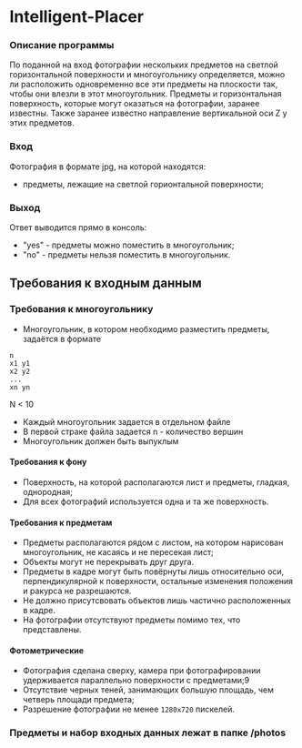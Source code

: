 # Intelligent-Placer


### Описание программы

По поданной на вход фотографии нескольких предметов на светлой горизонтальной поверхности и многоугольнику определяется,
можно ли расположить одновременно все эти предметы на плоскости так, чтобы они влезли в этот многоугольник. Предметы и
горизонтальная поверхность, которые могут оказаться на фотографии, заранее известны. Также заранее известно направление
вертикальной оси Z у этих предметов.

### Вход

Фотография в формате jpg, на которой находятся:

+ предметы, лежащие на светлой горионтальной поверхности;

### Выход

Ответ выводится прямо в консоль:

+ "yes" - предметы можно поместить в многоугольник;
+ "no" - предметы нельзя поместить в многоугольник.

## Требования к входным данным

### Требования к многоугольнику

+ Многоугольник, в котором необходимо разместить предметы, задаётся в формате
```
n
x1 y1
x2 y2
...
xn yn
```
N < 10
+ Каждый многоугольник задается в отдельном файле
+ В первой страке файла задается n - количество вершин
+ Многоугольник должен быть выпуклым

#### Требования к фону

+ Поверхность, на которой располагаются лист и предметы, гладкая, однородная;
+ Для всех фотографий используется одна и та же поверхность.

#### Требования к предметам

+ Предметы располагаются рядом с листом, на котором нарисован многоугольник, не касаясь и не пересекая лист;
+ Объекты могут не перекрывать друг друга.
+ Предметы в кадре могут быть повёрнуты лишь относительно оси, перпендикулярной к поверхности, остальные изменения положения и ракурса не разрешаются.
+ Не должно присутсвовать объектов лишь частично расположенных в кадре.
+ На фотографии отсутствуют предметы помимо тех, что представлены.

#### Фотометрические

+ Фотография сделана сверху, камера при фотографировании удерживается параллельно поверхности с предметами;9
+ Отсутствие черных теней, занимающих большую площадь, чем четверь площади предмета;
+ Разрешение фотографии не менее ```1280x720``` пискелей.

### Предметы и набор входных данных лежат в папке /photos